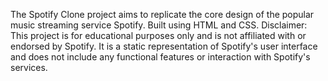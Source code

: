 The Spotify Clone project aims to replicate the core  design of the popular music streaming service Spotify. Built using HTML and CSS.
Disclaimer:
This project is for educational purposes only and is not affiliated with or endorsed by Spotify. It is a static representation of Spotify's user interface and does not include any functional features or interaction with Spotify's services.

